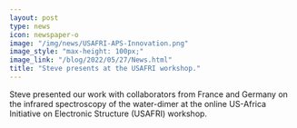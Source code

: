 ```yaml
---
layout: post
type: news
icon: newspaper-o
image: "/img/news/USAFRI-APS-Innovation.png" 
image_style: "max-height: 100px;"
image_link: "/blog/2022/05/27/News.html"
title: "Steve presents at the USAFRI workshop."
---
```


Steve presented our work with collaborators from France and Germany on the infrared spectroscopy of the water-dimer at the online US-Africa Initiative on Electronic Structure (USAFRI) workshop.

